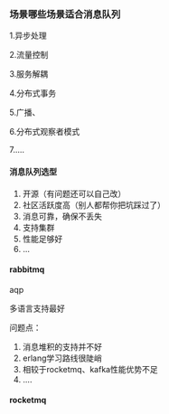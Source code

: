 ### 场景哪些场景适合消息队列

1.异步处理

2.流量控制

3.服务解耦

4.分布式事务

5.广播、

6.分布式观察者模式

7.....

#### 消息队列选型

1. 开源（有问题还可以自己改）
2. 社区活跃度高（别人都帮你把坑踩过了）
3. 消息可靠，确保不丢失
4. 支持集群
5. 性能足够好
6. ...

#### rabbitmq

aqp

多语言支持最好



问题点：

1. 消息堆积的支持并不好
2. erlang学习路线很陡峭
3. 相较于rocketmq、kafka性能优势不足
4. ....

#### rocketmq



```

```











